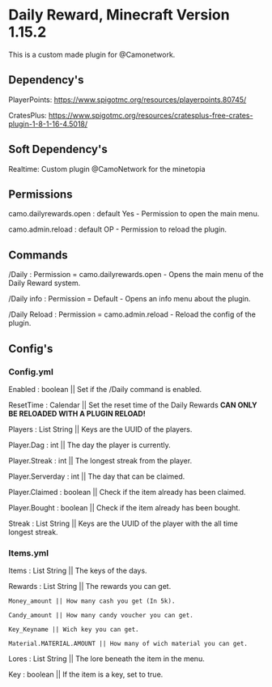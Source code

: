 # Daily Reward, Minecraft Version 1.15.2
This is a custom made plugin for @Camonetwork.

## Dependency's
PlayerPoints: https://www.spigotmc.org/resources/playerpoints.80745/

CratesPlus: https://www.spigotmc.org/resources/cratesplus-free-crates-plugin-1-8-1-16-4.5018/

## Soft Dependency's

Realtime: Custom plugin @CamoNetwork for the minetopia

## Permissions

camo.dailyrewards.open : default Yes - Permission to open the main menu.

camo.admin.reload : default OP - Permission to reload the plugin.

## Commands

/Daily : Permission = camo.dailyrewards.open - Opens the main menu of the Daily Reward system.

/Daily info : Permission = Default - Opens an info menu about the plugin.

/Daily Reload : Permission = camo.admin.reload - Reload the config of the plugin.

## Config's

### Config.yml
Enabled : boolean || Set if the /Daily command is enabled.

ResetTime : Calendar || Set the reset time of the Daily Rewards **CAN ONLY BE RELOADED WITH A PLUGIN RELOAD!**

Players : List String || Keys are the UUID of the players.

Player.Dag : int || The day the player is currently.

Player.Streak : int || The longest streak from the player.

Player.Serverday : int || The day that can be claimed.

Player.Claimed : boolean || Check if the item already has been claimed.

Player.Bought : boolean || Check if the item already has been bought.

Streak : List String || Keys are the UUID of the player with the all time longest streak.

### Items.yml
Items : List String || The keys of the days.

Rewards : List String || The rewards you can get. 

    Money_amount || How many cash you get (In 5k).

    Candy_amount || How many candy voucher you can get.

    Key_Keyname || Wich key you can get.

    Material.MATERIAL.AMOUNT || How many of wich material you can get.

Lores : List String || The lore beneath the item in the menu.

Key : boolean || If the item is a key, set to true.
